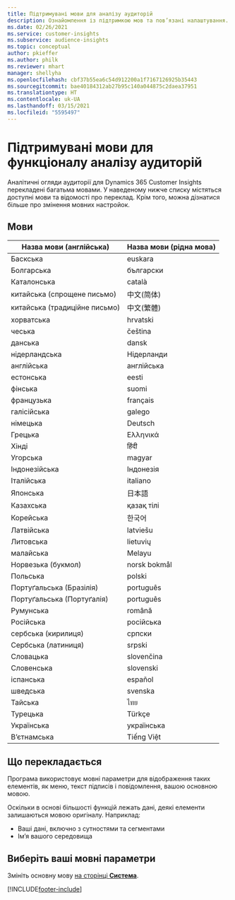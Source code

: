 ```yaml
---
title: Підтримувані мови для аналізу аудиторій
description: Ознайомлення із підтримкою мов та пов’язані налаштування.
ms.date: 02/26/2021
ms.service: customer-insights
ms.subservice: audience-insights
ms.topic: conceptual
author: pkieffer
ms.author: philk
ms.reviewer: mhart
manager: shellyha
ms.openlocfilehash: cbf37b55ea6c54d912200a1f7167126925b35443
ms.sourcegitcommit: bae40184312ab27b95c140a044875c2daea37951
ms.translationtype: HT
ms.contentlocale: uk-UA
ms.lasthandoff: 03/15/2021
ms.locfileid: "5595497"
---
```

# <a name="supported-languages-for-audience-insights-capability"></a>Підтримувані мови для функціоналу аналізу аудиторій

Аналітичні огляди аудиторії для Dynamics 365 Customer Insights перекладені багатьма мовами. У наведеному нижче списку містяться доступні мови та відомості про переклад. Крім того, можна дізнатися більше про змінення мовних настройок. 

## <a name="languages"></a>Мови

| Назва мови (англійська)|  Назва мови (рідна мова) |
| ------------- | ------------- |
| Баскська | euskara |
| Болгарська | български |
| Каталонська | català |
| китайська (спрощене письмо) | 中文(简体) |
| китайська (традиційне письмо) | 中文(繁體) |
| хорватська | hrvatski |
| чеська | čeština |
| данська | dansk |
| нідерландська | Нідерланди |
| англійська | англійська |
| естонська | eesti |
| фінська | suomi |
| французька | français |
| галісійська | galego |
| німецька | Deutsch |
| Грецька | Ελληνικά |
| Хінді | हिंदी |
| Угорська | magyar |
| Індонезійська | Індонезія |
| Італійська | italiano |
| Японська | 日本語 |
| Казахська | қазақ тілі |
| Корейська | 한국어 |
| Латвійська | latviešu |
| Литовська | lietuvių |
| малайська | Melayu |
| Норвезька (букмол) | norsk bokmål |
| Польська | polski |
| Портуґальська (Бразілія) | português |
| Портуґальська (Портуґалія) | português |
| Румунська | română |
| Російська | російська |
| сербська (кирилиця) | српски |
| Сербська (латиниця) | srpski |
| Словацька | slovenčina |
| Словенська | slovenski |
| іспанська | español |
| шведська | svenska |
| Тайська | ไทย |
| Турецька | Türkçe |
| Українська | українська |
| В’єтнамська | Tiếng Việt |

## <a name="whats-translated"></a>Що перекладається

Програма використовує мовні параметри для відображення таких елементів, як меню, текст підписів і повідомлення, вашою основною мовою.

Оскільки в основі більшості функцій лежать дані, деякі елементи залишаються мовою оригіналу. Наприклад:

- Ваші дані, включно з сутностями та сегментами
- Ім’я вашого середовища

## <a name="choose-your-language-settings"></a>Виберіть ваші мовні параметри  

Змініть основну мову [на сторінці **Система**](system.md).


[!INCLUDE[footer-include](../includes/footer-banner.md)]